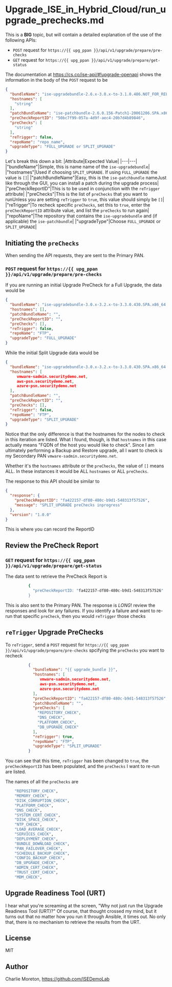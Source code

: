 # Upgrade_ISE_in_Hybrid_Cloud/run_upgrade_prechecks.md

This is a **BIG** topic, but will contain a detailed explanation of the use of the following APIs:

- `POST` request for `https://{{ upg_ppan }}/api/v1/upgrade/prepare/pre-checks`
- `GET` request for `https://{{ upg_ppan }}/api/v1/upgrade/prepare/get-status`

The documentation at https://cs.co/ise-api/#!upgrade-openapi shows the information in the body of the `POST` request to be

```json
{
  "bundleName": "ise-upgradebundle-2.6.x-3.0.x-to-3.1.0.486.NOT_FOR_RELEASE.x86_64.tar.gz",
  "hostnames": [
    "string"
  ],
  "patchBundleName": "ise-patchbundle-2.6.0.156-Patch1-20061206.SPA.x86_64.tar.gz",
  "preCheckReportID": "50bc7f99-057a-4d9f-aec4-20b7d4b89846",
  "preChecks": [
    "string"
  ],
  "reTrigger": false,
  "repoName": "repo_name",
  "upgradeType": "FULL_UPGRADE or SPLIT_UPGRADE"
}
```

Let's break this down a bit:
|Attribute|Expected Value|
|---|---|
|"bundleName"|Simple, this is name name of the `ise-upgradebundle`|
|"hostnames"|Used if choosing `SPLIT_UPGRADE`. If using `FULL_UPGRADE` the value is `[]`|
|"patchBundleName"|Easy, this is the `ise-patchbundle` nameJust like through the GUI, you can install a patch during the upgrade process|
|"preCheckReportID"|This is to be used in conjunction with the `reTrigger` attribute|
|"preChecks"|This is the list of `preChecks` that you want to runUnless you are setting `reTrigger` to `true`, this value should simply be `[]`|
|"reTrigger"|To recheck specific `preChecks`, set this to `true`, enter the `preCheckReportID` attribute value, and list the `preChecks` to run again|
|"repoName"|The repository that contains the `ise-upgradebundle` and (if applicable) the `ise-patchbundle`|
|"upgradeType"|Choose `FULL_UPGRADE` or `SPLIT_UPGRADE`|

## Initiating the `preChecks`

When sending the API requests, they are sent to the Primary PAN.

### `POST` request for `https://{{ upg_ppan }}/api/v1/upgrade/prepare/pre-checks`

If you are running an initial Upgrade PreCheck for a Full Upgrade, the data would be

```json
{
  "bundleName": "ise-upgradebundle-3.0.x-3.2.x-to-3.3.0.430.SPA.x86_64.tar.gz",
  "hostnames": [],
  "patchBundleName": "",
  "preCheckReportID": "",
  "preChecks": [],
  "reTrigger": false,
  "repoName": "FTP",
  "upgradeType": "FULL_UPGRADE"
}
```

While the initial Split Upgrade data would be

```json
{
  "bundleName": "ise-upgradebundle-3.0.x-3.2.x-to-3.3.0.430.SPA.x86_64.tar.gz",
  "hostnames": [
     vmware-sadmin.securitydemo.net,
     aws-psn.securitydemo.net,
     azure-psn.securitydemo.net
  ],
  "patchBundleName": "",
  "preCheckReportID": "",
  "preChecks": [],
  "reTrigger": false,
  "repoName": "FTP",
  "upgradeType": "SPLIT_UPGRADE"
}
```

Notice that the only difference is that the hostnames for the nodes to check in this iteration are listed.  What I found, though, is that `hostnames` in this case actually means "FQDN of the host you would like to check". Since I am ultimately performing a Backup and Restore upgrade, all I want to check is my Secondary PAN `vmware-sadmin.securitydemo.net`.

Whether it's the `hostnames` attribute or the `preChecks`, the value of `[]` means ALL.  In these instances it would be ALL `hostnames` or ALL `preChecks`.

The response  to this API should be similar to

```json
{
  "response": {
    "preCheckReportID": "fa422157-df80-480c-b9d1-548313f57526",
    "message": "SPLIT_UPGRADE preChecks inprogress"
  },
  "version": "1.0.0"
}
```

This is where you can record the ReportID

## Review the PreCheck Report

### `GET` request for `https://{{ upg_ppan }}/api/v1/upgrade/prepare/get-status`

The data sent to retrieve the PreCheck Report is

```sh
          {
            "preCheckReportID: "fa422157-df80-480c-b9d1-548313f57526"
          }
```

This is also sent to the Primary PAN.  The response is _LONG_! review the responses and look for any failures.  If you identify a failure and want to re-run that specific `preCheck`, then you would `reTrigger` those checks

## `reTrigger` Upgrade PreChecks

To `reTrigger`, send a `POST` request for `https://{{ upg_ppan }}/api/v1/upgrade/prepare/pre-checks` spcifying the `preChecks` you want to recheck

```json
          {
            "bundleName": "{{ upgrade_bundle }}",
            "hostnames": [
               vmware-sadmin.securitydemo.net,
               aws-psn.securitydemo.net,
               azure-psn.securitydemo.net
            ],
            "preCheckReportID": "fa422157-df80-480c-b9d1-548313f57526",
            "patchBundleName": "",
            "preChecks": [
              "REPOSITORY_CHECK",
              "DNS_CHECK",
              "PLATFORM_CHECK",
              "DB_UPGRADE_CHECK"
            ],
            "reTrigger": true,
            "repoName": "FTP",
            "upgradeType": "SPLIT_UPGRADE"
          }
```

You can see that this time, `reTrigger` has been changed to `true`, the `preCheckReportID` has been populated, and the `preChecks` I want to re-run are listed.

The names of all the `preChecks` are

```sh
    "REPOSITORY_CHECK",
    "MEMORY_CHECK",
    "DISK_CORRUPTION_CHECK",
    "PLATFORM_CHECK",
    "DNS_CHECK",
    "SYSTEM_CERT_CHECK",
    "DISK_SPACE_CHECK",
    "NTP_CHECK",
    "LOAD_AVERAGE_CHECK",
    "SERVICES_CHECK",
    "DEPLOYMENT_CHECK",
    "BUNDLE_DOWNLOAD_CHECK",
    "PAN_FAILOVER_CHECK",
    "SCHEDULE_BACKUP_CHECK",
    "CONFIG_BACKUP_CHECK",
    "DB_UPGRADE_CHECK",
    "ADMIN_CERT_CHECK",
    "TRUST_CERT_CHECK",
    "MDM_CHECK",
```

## Upgrade Readiness Tool (URT)

I hear what you're screaming at the screen, "Why not just run the Upgrade Readiness Tool (URT)?" Of course, that thought crossed my mind, but it turns out that no matter how you run it through Ansible, it times out.  No only that, there is no mechanism to retrieve the results from the URT.

## License

MIT

## Author

Charlie Moreton, <https://github.com/ISEDemoLab>